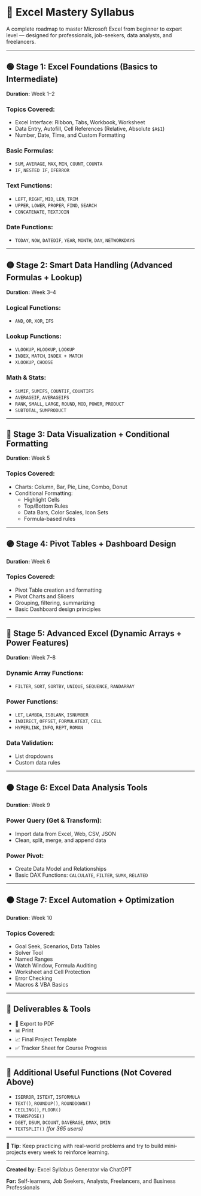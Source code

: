 # 📘 Excel Mastery Syllabus

A complete roadmap to master Microsoft Excel from beginner to expert level — designed for professionals, job-seekers, data analysts, and freelancers.

---

## 🟢 Stage 1: Excel Foundations (Basics to Intermediate)
**Duration:** Week 1–2

### Topics Covered:
- Excel Interface: Ribbon, Tabs, Workbook, Worksheet
- Data Entry, Autofill, Cell References (Relative, Absolute `$A$1`)
- Number, Date, Time, and Custom Formatting

### Basic Formulas:
- `SUM`, `AVERAGE`, `MAX`, `MIN`, `COUNT`, `COUNTA`
- `IF`, `NESTED IF`, `IFERROR`

### Text Functions:
- `LEFT`, `RIGHT`, `MID`, `LEN`, `TRIM`
- `UPPER`, `LOWER`, `PROPER`, `FIND`, `SEARCH`
- `CONCATENATE`, `TEXTJOIN`

### Date Functions:
- `TODAY`, `NOW`, `DATEDIF`, `YEAR`, `MONTH`, `DAY`, `NETWORKDAYS`


---

## 🟡 Stage 2: Smart Data Handling (Advanced Formulas + Lookup)
**Duration:** Week 3–4

### Logical Functions:
- `AND`, `OR`, `XOR`, `IFS`

### Lookup Functions:
- `VLOOKUP`, `HLOOKUP`, `LOOKUP`
- `INDEX`, `MATCH`, `INDEX + MATCH`
- `XLOOKUP`, `CHOOSE`

### Math & Stats:
- `SUMIF`, `SUMIFS`, `COUNTIF`, `COUNTIFS`
- `AVERAGEIF`, `AVERAGEIFS`
- `RANK`, `SMALL`, `LARGE`, `ROUND`, `MOD`, `POWER`, `PRODUCT`
- `SUBTOTAL`, `SUMPRODUCT`



---

## 🔵 Stage 3: Data Visualization + Conditional Formatting
**Duration:** Week 5

### Topics Covered:
- Charts: Column, Bar, Pie, Line, Combo, Donut
- Conditional Formatting:
  - Highlight Cells
  - Top/Bottom Rules
  - Data Bars, Color Scales, Icon Sets
  - Formula-based rules


---

## 🟣 Stage 4: Pivot Tables + Dashboard Design
**Duration:** Week 6

### Topics Covered:
- Pivot Table creation and formatting
- Pivot Charts and Slicers
- Grouping, filtering, summarizing
- Basic Dashboard design principles



---

## 🔴 Stage 5: Advanced Excel (Dynamic Arrays + Power Features)
**Duration:** Week 7–8

### Dynamic Array Functions:
- `FILTER`, `SORT`, `SORTBY`, `UNIQUE`, `SEQUENCE`, `RANDARRAY`

### Power Functions:
- `LET`, `LAMBDA`, `ISBLANK`, `ISNUMBER`
- `INDIRECT`, `OFFSET`, `FORMULATEXT`, `CELL`
- `HYPERLINK`, `INFO`, `REPT`, `ROMAN`

### Data Validation:
- List dropdowns
- Custom data rules



---

## 🟤 Stage 6: Excel Data Analysis Tools
**Duration:** Week 9

### Power Query (Get & Transform):
- Import data from Excel, Web, CSV, JSON
- Clean, split, merge, and append data

### Power Pivot:
- Create Data Model and Relationships
- Basic DAX Functions: `CALCULATE`, `FILTER`, `SUMX`, `RELATED`



---

## ⚫ Stage 7: Excel Automation + Optimization
**Duration:** Week 10

### Topics Covered:
- Goal Seek, Scenarios, Data Tables
- Solver Tool
- Named Ranges
- Watch Window, Formula Auditing
- Worksheet and Cell Protection
- Error Checking
- Macros & VBA Basics


---

## 🎯 Deliverables & Tools
- 📄 Export to PDF
- 📊 Print
- 📈 Final Project Template
- ✅ Tracker Sheet for Course Progress

---

## 🧾 Additional Useful Functions (Not Covered Above)
- `ISERROR`, `ISTEXT`, `ISFORMULA`
- `TEXT()`, `ROUNDUP()`, `ROUNDDOWN()`
- `CEILING()`, `FLOOR()`
- `TRANSPOSE()`
- `DGET`, `DSUM`, `DCOUNT`, `DAVERAGE`, `DMAX`, `DMIN`
- `TEXTSPLIT()` *(for 365 users)*

---

**📌 Tip:** Keep practicing with real-world problems and try to build mini-projects every week to reinforce learning.

---

**Created by:** Excel Syllabus Generator via ChatGPT

**For:** Self-learners, Job Seekers, Analysts, Freelancers, and Business Professionals

